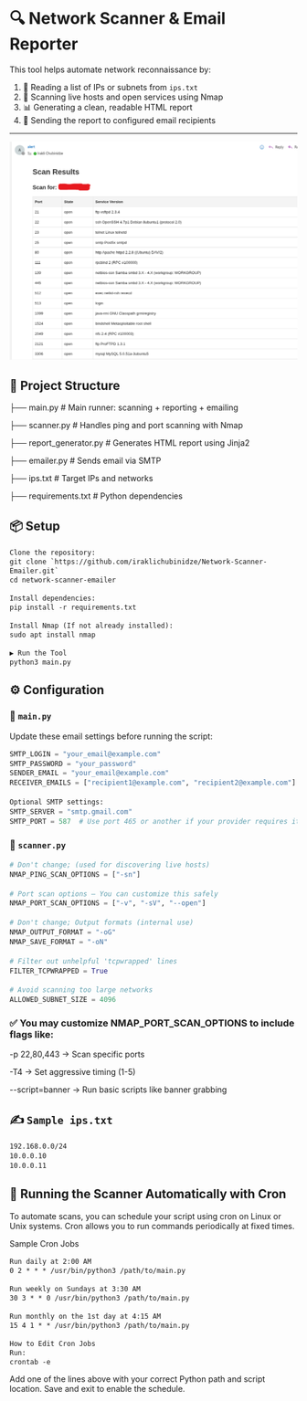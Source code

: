 # 🔍 Network Scanner & Email Reporter

This tool helps automate network reconnaissance by:

1. 🧠 Reading a list of IPs or subnets from `ips.txt`
2. 🚀 Scanning live hosts and open services using Nmap
3. 📊 Generating a clean, readable HTML report
4. 📧 Sending the report to configured email recipients

---

![Demo](images/demo.png)

## 📁 Project Structure

├── main.py # Main runner: scanning + reporting + emailing

├── scanner.py # Handles ping and port scanning with Nmap

├── report_generator.py # Generates HTML report using Jinja2

├── emailer.py # Sends email via SMTP

├── ips.txt # Target IPs and networks

├── requirements.txt # Python dependencies

## 📦 Setup
```
Clone the repository:
git clone `https://github.com/iraklichubinidze/Network-Scanner-Emailer.git`
cd network-scanner-emailer

Install dependencies:
pip install -r requirements.txt

Install Nmap (If not already installed):
sudo apt install nmap

▶️ Run the Tool
python3 main.py

```

## ⚙️ Configuration

### 🔧 `main.py`

Update these email settings before running the script:

```python
SMTP_LOGIN = "your_email@example.com"
SMTP_PASSWORD = "your_password"
SENDER_EMAIL = "your_email@example.com"
RECEIVER_EMAILS = ["recipient1@example.com", "recipient2@example.com"]

Optional SMTP settings:
SMTP_SERVER = "smtp.gmail.com"
SMTP_PORT = 587  # Use port 465 or another if your provider requires it
```

### 🔧 `scanner.py`
```python
# Don't change; (used for discovering live hosts)
NMAP_PING_SCAN_OPTIONS = ["-sn"]

# Port scan options — You can customize this safely
NMAP_PORT_SCAN_OPTIONS = ["-v", "-sV", "--open"]

# Don't change; Output formats (internal use)
NMAP_OUTPUT_FORMAT = "-oG"
NMAP_SAVE_FORMAT = "-oN"

# Filter out unhelpful 'tcpwrapped' lines
FILTER_TCPWRAPPED = True

# Avoid scanning too large networks
ALLOWED_SUBNET_SIZE = 4096
```

### ✅ You may customize NMAP_PORT_SCAN_OPTIONS to include flags like:

-p 22,80,443 → Scan specific ports

-T4 → Set aggressive timing (1-5)

--script=banner → Run basic scripts like banner grabbing

## ✍️ `Sample ips.txt`
```txt
192.168.0.0/24
10.0.0.10
10.0.0.11
```


## 🤖 Running the Scanner Automatically with Cron
To automate scans, you can schedule your script using cron on Linux or Unix systems. Cron allows you to run commands periodically at fixed times.

Sample Cron Jobs
```
Run daily at 2:00 AM
0 2 * * * /usr/bin/python3 /path/to/main.py

Run weekly on Sundays at 3:30 AM
30 3 * * 0 /usr/bin/python3 /path/to/main.py

Run monthly on the 1st day at 4:15 AM
15 4 1 * * /usr/bin/python3 /path/to/main.py

How to Edit Cron Jobs
Run:
crontab -e
```
Add one of the lines above with your correct Python path and script location. Save and exit to enable the schedule.

